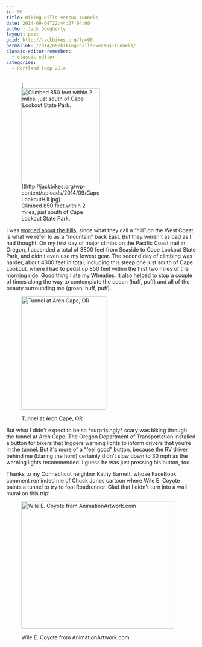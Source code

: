 ```yaml
---
id: 90
title: Biking Hills versus Tunnels
date: 2014-09-04T22:44:27-04:00
author: Jack Dougherty
layout: post
guid: http://jackbikes.org/?p=90
permalink: /2014/09/biking-hills-versus-tunnels/
classic-editor-remember:
  - classic-editor
categories:
  - Portland loop 2014
---
```

<figure id="attachment_91" aria-describedby="caption-attachment-91" style="width: 208px" class="wp-caption alignright">[<img class="size-full wp-image-91" src="http://jackbikes.org/wp-content/uploads/2014/09/CapeLookoutHill.jpg" alt="Climbed 850 feet within 2 miles, just south of Cape Lookout State Park." width="208" height="251" />](http://jackbikes.org/wp-content/uploads/2014/09/CapeLookoutHill.jpg)<figcaption id="caption-attachment-91" class="wp-caption-text">Climbed 850 feet within 2 miles, just south of Cape Lookout State Park.</figcaption></figure> 

I was [worried about the hills](http://jackbikes.org/2014/09/biking-with-eleanor-roosevelt/ "Biking with Eleanor Roosevelt"), since what they call a &#8220;hill&#8221; on the West Coast is what we refer to as a &#8220;mountain&#8221; back East. But they weren't as bad as I had thought. On my first day of major climbs on the Pacific Coast trail in Oregon, I ascended a total of 3800 feet from Seaside to Cape Lookout State Park, and didn't even use my lowest gear. The second day of climbing was harder, about 4300 feet in total, including this steep one just south of Cape Lookout, where I had to pedal up 850 feet within the first two miles of the morning ride. Good thing I ate my Wheaties. It also helped to stop a couple of times along the way to contemplate the ocean (huff, puff) and all of the beauty surrounding me (groan, huff, puff).<figure id="attachment_92" aria-describedby="caption-attachment-92" style="width: 225px" class="wp-caption alignleft">

[<img class="size-medium wp-image-92" src="http://jackbikes.org/wp-content/uploads/2014/09/ArchCapeBikeTunnel-225x300.jpg" alt="Tunnel at Arch Cape, OR" width="225" height="300" srcset="https://jackbikes.org/wp-content/uploads/2014/09/ArchCapeBikeTunnel-225x300.jpg 225w, https://jackbikes.org/wp-content/uploads/2014/09/ArchCapeBikeTunnel.jpg 480w" sizes="(max-width: 225px) 100vw, 225px" />](http://jackbikes.org/wp-content/uploads/2014/09/ArchCapeBikeTunnel.jpg)<figcaption id="caption-attachment-92" class="wp-caption-text">Tunnel at Arch Cape, OR</figcaption></figure> 

But what I didn't expect to be so \*surprisingly\* scary was biking through the tunnel at Arch Cape. The Oregon Department of Transportation installed a button for bikers that triggers warning lights to inform drivers that you're in the tunnel. But it's more of a &#8220;feel good&#8221; button, because the RV driver behind me (blaring the horn) certainly didn't slow down to 30 mph as the warning lights recommended. I guess he was just pressing his button, too.

Thanks to my Connecticut neighbor Kathy Barnett, whose FaceBook comment reminded me of Chuck Jones cartoon where Wile E. Coyote paints a tunnel to try to fool Roadrunner. Glad that I didn't turn into a wall mural on this trip!<figure id="attachment_93" aria-describedby="caption-attachment-93" style="width: 405px" class="wp-caption aligncenter">

[<img class="size-full wp-image-93" src="http://jackbikes.org/wp-content/uploads/2014/09/WileECoyoteTunnel.jpg" alt="Wile E. Coyote from AnimationArtwork.com" width="405" height="336" srcset="https://jackbikes.org/wp-content/uploads/2014/09/WileECoyoteTunnel.jpg 405w, https://jackbikes.org/wp-content/uploads/2014/09/WileECoyoteTunnel-300x248.jpg 300w" sizes="(max-width: 405px) 100vw, 405px" />](http://jackbikes.org/wp-content/uploads/2014/09/WileECoyoteTunnel.jpg)<figcaption id="caption-attachment-93" class="wp-caption-text">Wile E. Coyote from AnimationArtwork.com</figcaption></figure> 

&nbsp;

&nbsp;